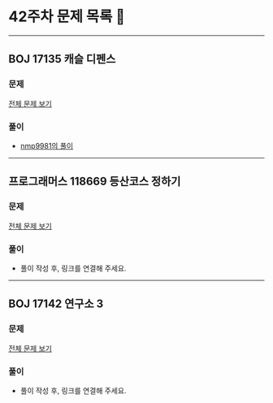 # 42주차 문제 목록 📝
___
## BOJ 17135 캐슬 디펜스
### 문제
[전체 문제 보기](https://www.acmicpc.net/problem/17135)

### 풀이
- [nmp9981의 풀이](https://blog.naver.com/tybnasgo/222667120972)

___
## 프로그래머스 118669 등산코스 정하기
### 문제
[전체 문제 보기](https://school.programmers.co.kr/learn/courses/30/lessons/118669)

### 풀이
- 풀이 작성 후, 링크를 연결해 주세요.

___
## BOJ 17142 연구소 3
### 문제
[전체 문제 보기](https://www.acmicpc.net/problem/17142)

### 풀이
- 풀이 작성 후, 링크를 연결해 주세요.
